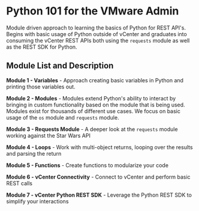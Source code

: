 # Python 101 for the VMware Admin

Module driven approach to learning the basics of Python for REST API's. Begins with basic usage of Python outside of vCenter and graduates into consuming the vCenter REST APIs both using the `requests` module as well as the REST SDK for Python.

## Module List and Description

**Module 1 - Variables** - Approach creating basic variables in Python and printing those variables out.

**Module 2 - Modules** - Modules extend Python's ability to interact by bringing in custom functionality based on the module that is being used. Modules exist for thousands of different use cases. We focus on basic usage of the `os` module and `requests` module.

**Module 3 - Requests Module** - A deeper look at the `requests` module working against the Star Wars API

**Module 4 - Loops** - Work with multi-object returns, looping over the results and parsing the return

**Module 5 - Functions** - Create functions to modularize your code

**Module 6 - vCenter Connectivity** - Connect to vCenter and perform basic REST calls

**Module 7 - vCenter Python REST SDK** - Leverage the Python REST SDK to simplify your interactions

